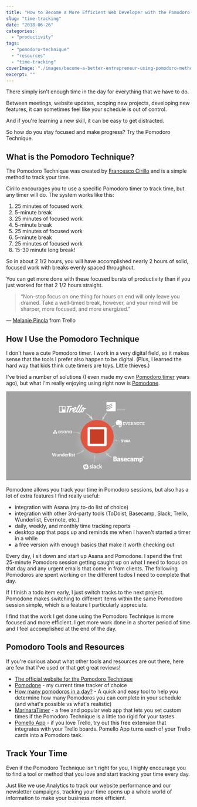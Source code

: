```yaml
---
title: "How to Become a More Efficient Web Developer with the Pomodoro Technique"
slug: "time-tracking"
date: "2018-06-26"
categories: 
  - "productivity"
tags: 
  - "pomodoro-technique"
  - "resources"
  - "time-tracking"
coverImage: "./images/become-a-better-entrepreneur-using-pomodoro-method.png"
excerpt: ""
---
```


There simply isn't enough time in the day for everything that we have to do.

Between meetings, website updates, scoping new projects, developing new features, it can sometimes feel like your schedule is out of control.

And if you're learning a new skill, it can be easy to get distracted.

So how do you stay focused and make progress? Try the Pomodoro Technique.

## What is the Pomodoro Technique?

The Pomodoro Technique was created by [Francesco Cirillo](https://francescocirillo.com/) and is a simple method to track your time.

Cirillo encourages you to use a specific Pomodoro timer to track time, but any timer will do. The system works like this:

1. 25 minutes of focused work
2. 5-minute break
3. 25 minutes of focused work
4. 5-minute break
5. 25 minutes of focused work
6. 5-minute break
7. 25 minutes of focused work
8. 15-30 minute long break!

So in about 2 1/2 hours, you will have accomplished nearly 2 hours of solid, focused work with breaks evenly spaced throughout.

You can get more done with these focused bursts of productivity than if you just worked for that 2 1/2 hours straight.

> “Non-stop focus on one thing for hours on end will only leave you drained. Take a well-timed break, however, and your mind will be sharper, more focused, and more energized.”

— [Melanie Pinola](https://blog.trello.com/taking-breaks-key-productivity) from Trello

## How I Use the Pomodoro Technique

I don't have a cute Pomodoro timer. I work in a very digital field, so it makes sense that the tools I prefer also happen to be digital. (Plus, I learned the hard way that kids think cute timers are toys. Little thieves.)

I've tried a number of solutions (I even made my own [Pomodoro timer](http://hrtovey.github.io/pomodoro-timer) years ago), but what I'm really enjoying using right now is [Pomodone](https://pomodoneapp.com/).

![ Pomodone has a ton of different integrations including popular tools like ToDoist, Trello, Asana, and more. ](./images/pomodone.png)

Pomodone allows you track your time in Pomodoro sessions, but also has a lot of extra features I find really useful:

- integration with Asana (my to-do list of choice)
- integration with other 3rd-party tools (ToDoist, Basecamp, Slack, Trello, Wunderlist, Evernote, etc.)
- daily, weekly, and monthly time tracking reports
- desktop app that pops up and reminds me when I haven't started a timer in a while
- a free version with enough basics that make it worth checking out

Every day, I sit down and start up Asana and Pomodone. I spend the first 25-minute Pomodoro session getting caught up on what I need to focus on that day and any urgent emails that come in from clients. The following Pomodoros are spent working on the different todos I need to complete that day.

If I finish a todo item early, I just switch tracks to the next project. Pomodone makes switching to different items within the same Pomodoro session simple, which is a feature I particularly appreciate.

I find that the work I get done using the Pomodoro Technique is more focused and more efficient. I get more work done in a shorter period of time and I feel accomplished at the end of the day.

## Pomodoro Tools and Resources

If you're curious about what other tools and resources are out there, here are few that I've used or that get great reviews!

- [The official website for the Pomodoro Technique](https://francescocirillo.com/)
- [Pomodone](https://pomodoneapp.com/) - my current time tracker of choice
- [How many pomodoros in a day?](https://pathjet.com/how-many-pomodoros) - A quick and easy tool to help you determine how many Pomodoros you can complete in your schedule (and what's possible vs what's realistic)
- [MarinaraTimer](https://www.marinaratimer.com/) - a free and popular web app that lets you set custom times if the Pomodoro Technique is a little too rigid for your tastes
- [Pomello App](https://pomelloapp.com/) - if you love Trello, try out this free extension that integrates with your Trello boards. Pomello App turns each of your Trello cards into a Pomodoro task.

## Track Your Time

Even if the Pomodoro Technique isn't right for you, I highly encourage you to find a tool or method that you love and start tracking your time every day.

Just like we use Analytics to track our website performance and our newsletter campaigns, tracking your time opens up a whole world of information to make your business more efficient.